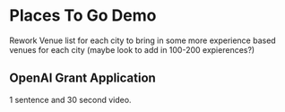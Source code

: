 # Places To Go Demo

Rework Venue list for each city to bring in some more experience based venues
for each city (maybe look to add in 100-200 expierences?)

## OpenAI Grant Application

1 sentence and 30 second video.
